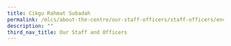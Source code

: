 ```yaml
---
title: Cikgu Rahmat Subadah
permalink: /mlcs/about-the-centre/our-staff-officers/staff-officers/encik-rahmat-subadah/
description: ""
third_nav_title: Our Staff and Officers
---
```

